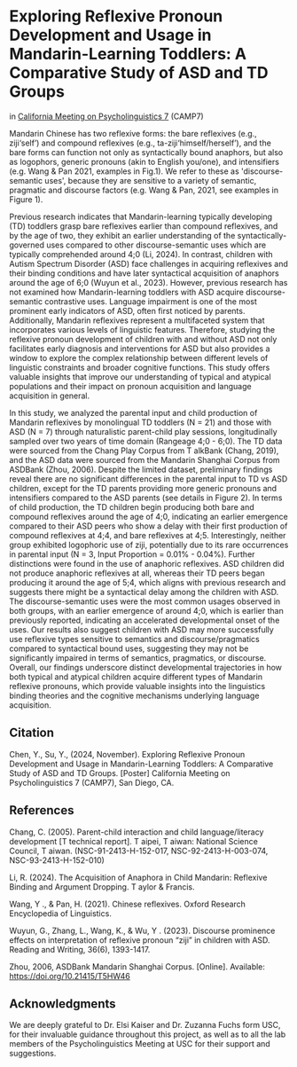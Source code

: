# Exploring Reflexive Pronoun Development and Usage in Mandarin-Learning Toddlers: A Comparative Study of ASD and TD Groups
in [California Meeting on Psycholinguistics 7]([https://blogs.ncl.ac.uk/cls2024/](https://camp7.ucsd.edu/home)) (CAMP7)

Mandarin Chinese has two reflexive forms: the bare reflexives (e.g., ziji‘self’) and compound reflexives (e.g., ta-ziji‘himself/herself’), and the bare forms can function not only as syntactically bound anaphors, but also as logophors, generic pronouns (akin to English you/one), and intensifiers (e.g. Wang & Pan 2021, examples in Fig.1). We refer to these as 'discourse-semantic uses', because they are sensitive to a variety of semantic, pragmatic and discourse factors (e.g. Wang & Pan, 2021, see examples in Figure 1).

Previous research indicates that Mandarin-learning typically developing (TD) toddlers grasp bare reflexives earlier than compound reflexives, and by the age of two, they exhibit an earlier understanding of the syntactically-governed uses compared to other discourse-semantic uses which are typically comprehended around 4;0 (Li, 2024). In contrast, children with Autism Spectrum Disorder (ASD) face challenges in acquiring reflexives and their binding conditions and have later syntactical acquisition of anaphors around the age of 6;0 (Wuyun et al., 2023). However, previous research has not examined how Mandarin-learning toddlers with ASD acquire discourse-semantic contrastive uses. Language impairment is one of the most prominent early indicators of ASD, often first noticed by parents. Additionally, Mandarin reflexives represent a multifaceted system that incorporates various levels of linguistic features. Therefore, studying the reflexive pronoun development of children with and without ASD not only facilitates early diagnosis and interventions for ASD but also provides a window to explore the complex relationship between different levels of linguistic constraints and broader cognitive functions. This study offers valuable insights that improve our understanding of typical and atypical populations and their impact on pronoun acquisition and language acquisition in general.

In this study, we analyzed the parental input and child production of Mandarin reflexives by monolingual TD toddlers (N = 21) and those with ASD (N = 7) through naturalistic parent-child play sessions, longitudinally sampled over two years of time domain (Rangeage 4;0 - 6;0). The TD data were sourced from the Chang Play Corpus from T alkBank (Chang, 2019), and the ASD data were sourced from the Mandarin Shanghai Corpus from ASDBank (Zhou, 2006). Despite the limited dataset, preliminary findings reveal there are no significant differences in the parental input to TD vs ASD children, except for the TD parents providing more generic pronouns and intensifiers compared to the ASD parents (see details in Figure 2). In terms of child production, the TD children begin producing both bare and compound reflexives around the age of 4;0, indicating an earlier emergence compared to their ASD peers who show a delay with their first production of compound reflexives at 4;4, and bare reflexives at 4;5. Interestingly, neither group exhibited logophoric use of ziji, potentially due to its rare occurrences in parental input (N = 3, Input Proportion = 0.01% - 0.04%). Further distinctions were found in the use of anaphoric reflexives. ASD children did not produce anaphoric reflexives at all, whereas their TD peers began producing it around the age of 5;4, which aligns with previous research and suggests there might be a syntactical delay among the children with ASD. The discourse-semantic uses were the most common usages observed in both groups, with an earlier emergence of around 4;0, which is earlier than previously reported, indicating an accelerated developmental onset of the uses. Our results also suggest children with ASD may more successfully use reflexive types sensitive to semantics and discourse/pragmatics compared to syntactical bound uses, suggesting they may not be significantly impaired in terms of semantics, pragmatics, or discourse. Overall, our findings underscore distinct developmental trajectories in how both typical and atypical children acquire different types of Mandarin reflexive pronouns, which provide valuable insights into the linguistics binding theories and the cognitive mechanisms underlying language acquisition.

## Citation 
Chen, Y., Su, Y., (2024, November). Exploring Reflexive Pronoun Development and Usage in Mandarin-Learning Toddlers: A Comparative Study of ASD and TD Groups. [Poster] California Meeting on Psycholinguistics 7 (CAMP7), San Diego, CA.
## References
Chang, C. (2005). Parent-child interaction and child language/literacy development [T technical report]. T aipei, T aiwan: National Science Council, T aiwan. (NSC-91-2413-H-152-017, NSC-92-2413-H-003-074, NSC-93-2413-H-152-010)

Li, R. (2024). The Acquisition of Anaphora in Child Mandarin: Reflexive Binding and Argument Dropping. T aylor & Francis.

Wang, Y ., & Pan, H. (2021). Chinese reflexives. Oxford Research Encyclopedia of Linguistics.

Wuyun, G., Zhang, L., Wang, K., & Wu, Y . (2023). Discourse prominence effects on interpretation of reflexive pronoun “ziji” in children with ASD. Reading and Writing, 36(6), 1393-1417.

Zhou, 2006, ASDBank Mandarin Shanghai Corpus. [Online]. Available: https://doi.org/10.21415/T5HW46
## Acknowledgments
We are deeply grateful to Dr. Elsi Kaiser and Dr. Zuzanna Fuchs form USC, for their invaluable guidance throughout this project, as well as to all the lab members of the Psycholinguistics Meeting at USC for their support and suggestions.
